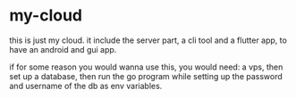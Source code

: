 # my-cloud
this is just my cloud. it include the server part, a cli tool and a flutter app, to have an android and gui app.

if for some reason you would wanna use this, you would need: a vps, then set up a database, then run the go program while setting up the password and username of the db as env variables.
